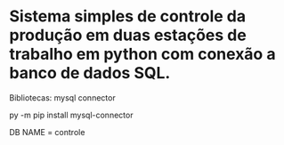 # Sistema simples de controle da produção em duas estações de trabalho em python com conexão a banco de dados SQL.

Bibliotecas: mysql connector

py -m pip install mysql-connector

DB NAME = controle
